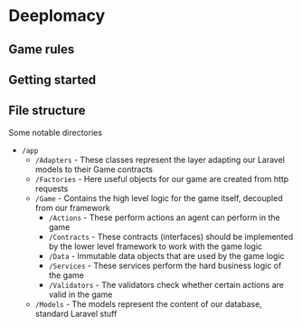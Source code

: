# Deeplomacy

## Game rules

## Getting started

## File structure

Some notable  directories

- `/app`
    - `/Adapters` - These classes represent the layer adapting our Laravel models to their Game contracts
    - `/Factories` - Here useful objects for our game are created from http requests
    - `/Game` - Contains the high level logic for the game itself, decoupled from our framework
        - `/Actions` - These perform actions an agent can perform in the game
        - `/Contracts` - These contracts (interfaces) should be implemented by the lower level framework to work with the game logic
        - `/Data` - Immutable data objects that are used by the game logic
        - `/Services` - These services perform the hard business logic of the game
        - `/Validators` - The validators check whether certain actions are valid in the game
    - `/Models` - The models represent the content of our database, standard Laravel stuff
